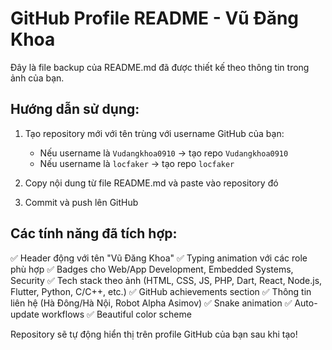# GitHub Profile README - Vũ Đăng Khoa

Đây là file backup của README.md đã được thiết kế theo thông tin trong ảnh của bạn.

## Hướng dẫn sử dụng:

1. Tạo repository mới với tên trùng với username GitHub của bạn:
   - Nếu username là `Vudangkhoa0910` → tạo repo `Vudangkhoa0910`
   - Nếu username là `locfaker` → tạo repo `locfaker`

2. Copy nội dung từ file README.md và paste vào repository đó

3. Commit và push lên GitHub

## Các tính năng đã tích hợp:

✅ Header động với tên "Vũ Đăng Khoa"
✅ Typing animation với các role phù hợp
✅ Badges cho Web/App Development, Embedded Systems, Security
✅ Tech stack theo ảnh (HTML, CSS, JS, PHP, Dart, React, Node.js, Flutter, Python, C/C++, etc.)
✅ GitHub achievements section
✅ Thông tin liên hệ (Hà Đông/Hà Nội, Robot Alpha Asimov)
✅ Snake animation
✅ Auto-update workflows
✅ Beautiful color scheme

Repository sẽ tự động hiển thị trên profile GitHub của bạn sau khi tạo!
